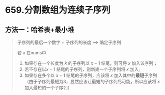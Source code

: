 # 659.分割数组为连续子序列

## 方法一：哈希表+最小堆

>子序列的最后一个数字 + 子序列的长度 ==> 确定子序列

>若 $x$ 在nums中
>1. 如果存在一个长度为 $k$ 的子序列以 $x-1$ 结尾，则可将 $x$ 加入该序列；
>2. 若不存在以$x-1$ 结尾的子序列，则新建一个子序列将 $x$ 加入;
>3. 如果存在多个以 $x-1$ 结尾的子序列，应该将 $x$ 加入其中的**最短**子序列（由于子序列最短为3，显然应该让最短的子序列尽可能，所以应该将 $x$ 加入最短的一个子序列） 

  
